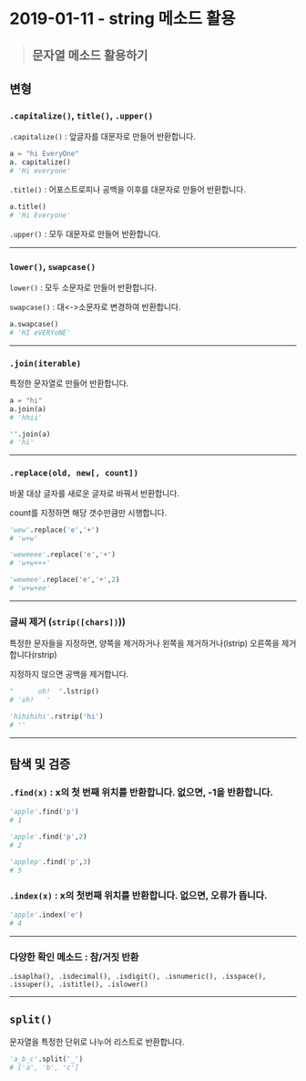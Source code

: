 

# 2019-01-11 - string 메소드 활용

> ## 문자열 메소드 활용하기

## 변형

### `.capitalize()`, `title()`, `.upper()`

`.capitalize()` : 앞글자를 대문자로 만들어 반환합니다.

```python
a = "hi EveryOne"
a. capitalize()
# 'Hi everyone'
```



`.title()` : 어포스트로피나 공백을 이후를 대문자로 만들어 반환합니다.

```python
a.title()
# 'Hi Everyone'
```



`.upper()` : 모두 대문자로 만들어 반환합니다.



---

### `lower()`, `swapcase()`

`lower()` : 모두 소문자로 만들어 반환합니다.



`swapcase()` : 대<->소문자로 변경하여 반환합니다.

```python
a.swapcase()
# 'HI eVERYoNE'
```



---

### `.join(iterable)`

특정한 문자열로 만들어 반환합니다.

```python
a = "hi"
a.join(a)
# 'hhii'

"".join(a)
# 'hi'
```



---

### `.replace(old, new[, count])`

바꿀 대상 글자를 새로운 글자로 바꿔서 반환합니다. 

count를 지정하면 해당 갯수만큼만 시행합니다.

```python
'wew'.replace('e','+')
# 'w+w'

'weweeee'.replace('e','+')
# 'w+w+++'

'weweee'.replace('e','+',2)
# 'w+w+ee'
```



---

### 글씨 제거 (`strip([chars])`))

특정한 문자들을 지정하면,  양쪽을 제거하거나 왼쪽을 제거하거나(lstrip) 오른쪽을 제거합니다(rstrip)

지정하지 않으면 공백을 제거합니다.

```python
"      oh!  ".lstrip()
# 'oh!   '

'hihihihi'.rstrip('hi')
# ''
```



---

## 탐색 및 검증

### `.find(x)` : x의 첫 번째 위치를 반환합니다. 없으면, -1을 반환합니다.

```python
'apple'.find('p')
# 1

'apple'.find('p',2)
# 2

'applep'.find('p',3)
# 5
```



### `.index(x)` : x의 첫번째 위치를 반환합니다. 없으면, 오류가 뜹니다.

```python
'apple'.index('e')
# 4
```



---

### 다양한 확인 메소드 : 참/거짓 반환

```
.isaplha(), .isdecimal(), .isdigit(), .isnumeric(), .isspace(), .issuper(), .istitle(), .islower()
```



---

## `split()`

문자열을 특정한 단위로 나누어 리스트로 반환합니다.

```python
'a_b_c'.split('_')
# ['a', 'b', 'c']
```



